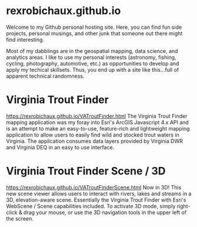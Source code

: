# rexrobichaux.github.io
Welcome to my Github personal hosting site. Here, you can find fun side projects, personal musings, and other junk that someone out there might find interesting. 

Most of my dabblings are in the geospatial mapping, data science, and analytics areas. I like to use my personal interests (astronomy, fishing, cycling, photography, automotive, etc.) as opportunities to develop and apply my techical skillsets. Thus, you end up with a site like this...full of apparent technical randomness. 

# Virginia Trout Finder
https://rexrobichaux.github.io/VATroutFinder.html
The Virginia Trout Finder mapping application was my foray into Esri's ArcGIS Javascript 4.x API and is an attempt to make an easy-to-use, feature-rich and lightweight mapping application to allow users to easily find wild and stocked trout waters in Virginia. The application consumes data layers provided by Virginia DWR and Virginia DEQ in an easy to use interface. 

# Virginia Trout Finder Scene / 3D
https://rexrobichaux.github.io/VATroutFinderScene.html
Now in 3D! This new scene viewer allows users to interact with rivers, lakes and streams in a 3D, elevation-aware scene. Essentially the Virginia Trout Finder with Esri's WebScene / Scene capabilities included. To activate 3D mode, simply right-click & drag your mouse, or use the 3D navigation tools in the upper left of the screen. 
